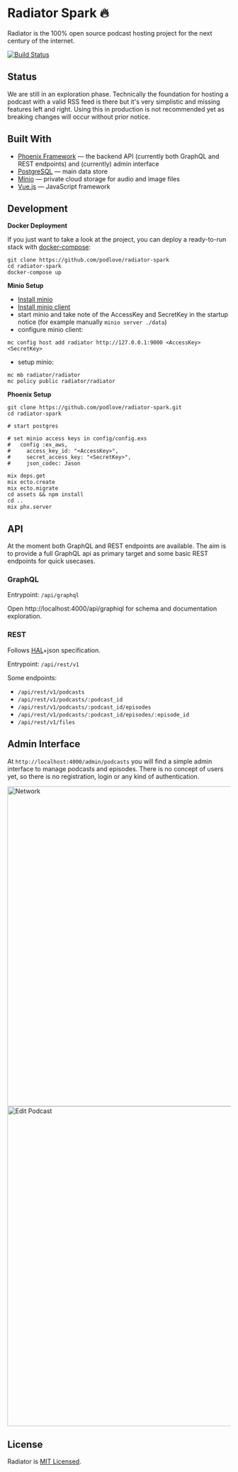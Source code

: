 # Radiator Spark 🔥

Radiator is the 100% open source podcast hosting project for the next century of the internet.

[![Build Status](https://travis-ci.org/podlove/radiator-spark.svg?branch=master)](https://travis-ci.org/podlove/radiator-spark)

## Status

We are still in an exploration phase. Technically the foundation for hosting a podcast with a valid RSS feed is there but it's very simplistic and missing features left and right. Using this in production is not recommended yet as breaking changes will occur without prior notice.

## Built With

- [Phoenix Framework][phoenix] &mdash; the backend API (currently both GraphQL and REST endpoints) and (currently) admin interface
- [PostgreSQL][pgsql] &mdash; main data store
- [Minio][minio] &mdash; private cloud storage for audio and image files
- [Vue.js][vuejs] &mdash; JavaScript framework

## Development

**Docker Deployment**

If you just want to take a look at the project, you can deploy a ready-to-run stack with [docker-compose](https://docs.docker.com/compose/):

```shell
git clone https://github.com/podlove/radiator-spark
cd radiator-spark
docker-compose up
```

**Minio Setup**

- [Install minio][minio-setup]
- [Install minio client][minio-client-setup]
- start minio and take note of the AccessKey and SecretKey in the startup notice (for example manually `minio server ./data`)
- configure minio client:

```shell
mc config host add radiator http://127.0.0.1:9000 <AccessKey> <SecretKey>
```

- setup minio:

```shell
mc mb radiator/radiator
mc policy public radiator/radiator
```

**Phoenix Setup**

```shell
git clone https://github.com/podlove/radiator-spark.git
cd radiator-spark

# start postgres

# set minio access keys in config/config.exs
#   config :ex_aws,
#     access_key_id: "<AccessKey>",
#     secret_access_key: "<SecretKey>",
#     json_codec: Jason

mix deps.get
mix ecto.create
mix ecto.migrate
cd assets && npm install
cd ..
mix phx.server
```

## API

At the moment both GraphQL and REST endpoints are available. The aim is to provide a full GraphQL api as primary target and some basic REST endpoints for quick usecases.

### GraphQL

Entrypoint: `/api/graphql`

Open http://localhost:4000/api/graphiql for schema and documentation exploration.

### REST

Follows [HAL][hal]+json specification.

Entrypoint: `/api/rest/v1`

Some endpoints:

- `/api/rest/v1/podcasts`
- `/api/rest/v1/podcasts/:podcast_id`
- `/api/rest/v1/podcasts/:podcast_id/episodes`
- `/api/rest/v1/podcasts/:podcast_id/episodes/:episode_id`
- `/api/rest/v1/files`

## Admin Interface

At `http://localhost:4000/admin/podcasts` you will find a simple admin interface to manage podcasts and episodes. There is no concept of users yet, so there is no registration, login or any kind of authentication.

<img alt="Network" src="https://user-images.githubusercontent.com/235918/54268328-40162d80-457b-11e9-9d95-5a085f34c5d7.png" width="720px">

<img alt="Edit Podcast" src="https://user-images.githubusercontent.com/235918/54268396-60de8300-457b-11e9-9b1d-605d37fd4dce.png" width="720px">

## License

Radiator is [MIT Licensed][license].

[phoenix]: https://phoenixframework.org/
[minio]: https://minio.io/
[minio-setup]: https://docs.minio.io/docs/minio-quickstart-guide.html
[minio-client-setup]: https://docs.minio.io/docs/minio-client-quickstart-guide.html
[pgsql]: https://www.postgresql.org/
[hal]: http://stateless.co/hal_specification.html
[license]: https://github.com/podlove/radiator-spark/blob/master/LICENSE
[vuejs]: https://vuejs.org/
